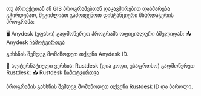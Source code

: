თუ პროექტთან ან GIS პროგრამებთან დაკავშირებით დახმარება გჭირდებათ, შეგიძლიათ გამოიყენოთ დისტანციური მხარდაჭერის პროგრამა:

🖥️ Anydesk (უფასო)
გადმოწერეთ პროგრამა ოფიციალური ბმულიდან:
📥 Anydesk [ჩამოტვირთვა](https://anydesk.com/en/downloads/)

გახსნის შემდეგ მომაწოდეთ თქვენი Anydesk ID.

🔄 ალტერნატიული ვერსია: Rustdesk (ღია კოდი, უსაფრთხო)
გადმოწერეთ Rustdesk:
📥 Rustdesk [ჩამოტვირთვა](https://github.com/rustdesk/rustdesk/releases/tag/1.4.0)

პროგრამის გახსნის შემდეგ მომაწოდეთ თქვენი Rustdesk ID და პაროლი.